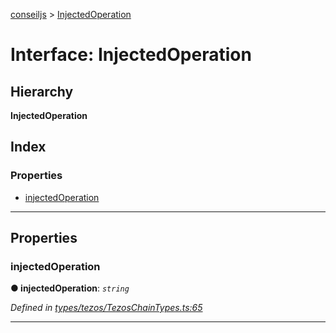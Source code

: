[conseiljs](../README.md) > [InjectedOperation](../interfaces/injectedoperation.md)

# Interface: InjectedOperation

## Hierarchy

**InjectedOperation**

## Index

### Properties

* [injectedOperation](injectedoperation.md#injectedoperation-1)

---

## Properties

<a id="injectedoperation-1"></a>

###  injectedOperation

**● injectedOperation**: *`string`*

*Defined in [types/tezos/TezosChainTypes.ts:65](https://github.com/Cryptonomic/ConseilJS/blob/e4b4aa7/src/types/tezos/TezosChainTypes.ts#L65)*

___

